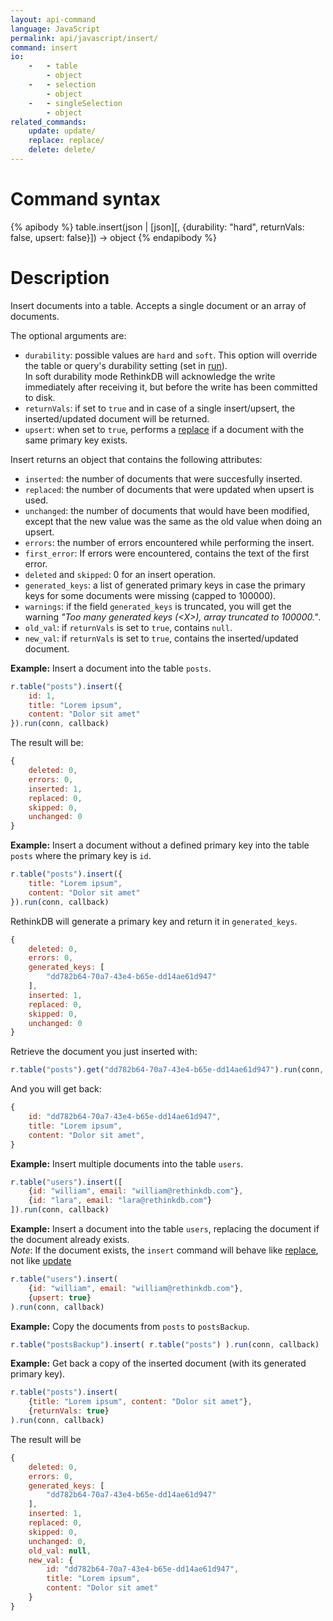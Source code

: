 ```yaml
---
layout: api-command
language: JavaScript
permalink: api/javascript/insert/
command: insert
io:
    -   - table
        - object
    -   - selection
        - object
    -   - singleSelection
        - object
related_commands:
    update: update/
    replace: replace/
    delete: delete/
---
```


# Command syntax #

{% apibody %}
table.insert(json | [json][, {durability: "hard", returnVals: false, upsert: false}]) &rarr; object
{% endapibody %}

# Description #

Insert documents into a table. Accepts a single document or an array of
documents.

The optional arguments are:

- `durability`: possible values are `hard` and `soft`. This option will override the
table or query's durability setting (set in [run](/api/javascript/run/)).  
In soft durability mode RethinkDB will acknowledge the write immediately after
receiving it, but before the write has been committed to disk.
- `returnVals`: if set to `true` and in case of a single insert/upsert, the inserted/updated
document will be returned.
- `upsert`: when set to `true`, performs a [replace](/api/javascript/replace/) if a document with the same primary key
exists.

Insert returns an object that contains the following attributes:

- `inserted`: the number of documents that were succesfully inserted.
- `replaced`: the number of documents that were updated when upsert is used.
- `unchanged`: the number of documents that would have been modified, except that the
new value was the same as the old value when doing an upsert.
- `errors`: the number of errors encountered while performing the insert.
- `first_error`: If errors were encountered, contains the text of the first error.
- `deleted` and `skipped`: 0 for an insert operation.
- `generated_keys`: a list of generated primary keys in case the primary keys for some
documents were missing (capped to 100000).
- `warnings`: if the field `generated_keys` is truncated, you will get the warning _"Too
many generated keys (&lt;X&gt;), array truncated to 100000."_.
- `old_val`: if `returnVals` is set to `true`, contains `null`.
- `new_val`: if `returnVals` is set to `true`, contains the inserted/updated document.



__Example:__ Insert a document into the table `posts`.

```js
r.table("posts").insert({
    id: 1,
    title: "Lorem ipsum",
    content: "Dolor sit amet"
}).run(conn, callback)
```

The result will be:

```js
{
    deleted: 0,
    errors: 0,
    inserted: 1,
    replaced: 0,
    skipped: 0,
    unchanged: 0
}
```


__Example:__ Insert a document without a defined primary key into the table `posts` where the
primary key is `id`.

```js
r.table("posts").insert({
    title: "Lorem ipsum",
    content: "Dolor sit amet"
}).run(conn, callback)
```

RethinkDB will generate a primary key and return it in `generated_keys`.

```js
{
    deleted: 0,
    errors: 0,
    generated_keys: [
        "dd782b64-70a7-43e4-b65e-dd14ae61d947"
    ],
    inserted: 1,
    replaced: 0,
    skipped: 0,
    unchanged: 0
}
```

Retrieve the document you just inserted with:

```js
r.table("posts").get("dd782b64-70a7-43e4-b65e-dd14ae61d947").run(conn, callback)
```

And you will get back:

```js
{
    id: "dd782b64-70a7-43e4-b65e-dd14ae61d947",
    title: "Lorem ipsum",
    content: "Dolor sit amet",
}
```


__Example:__ Insert multiple documents into the table `users`.

```js
r.table("users").insert([
    {id: "william", email: "william@rethinkdb.com"},
    {id: "lara", email: "lara@rethinkdb.com"}
]).run(conn, callback)
```


__Example:__ Insert a document into the table `users`, replacing the document if the document
already exists.  
_Note_: If the document exists, the `insert` command will behave like [replace](/api/javascript/replace/), not like [update](../update/) 

```js
r.table("users").insert(
    {id: "william", email: "william@rethinkdb.com"},
    {upsert: true}
).run(conn, callback)
```


__Example:__ Copy the documents from `posts` to `postsBackup`.

```js
r.table("postsBackup").insert( r.table("posts") ).run(conn, callback)
```


__Example:__ Get back a copy of the inserted document (with its generated primary key).

```js
r.table("posts").insert(
    {title: "Lorem ipsum", content: "Dolor sit amet"},
    {returnVals: true}
).run(conn, callback)
```

The result will be

```js
{
    deleted: 0,
    errors: 0,
    generated_keys: [
        "dd782b64-70a7-43e4-b65e-dd14ae61d947"
    ],
    inserted: 1,
    replaced: 0,
    skipped: 0,
    unchanged: 0,
    old_val: null,
    new_val: {
        id: "dd782b64-70a7-43e4-b65e-dd14ae61d947",
        title: "Lorem ipsum",
        content: "Dolor sit amet"
    }
}
```
